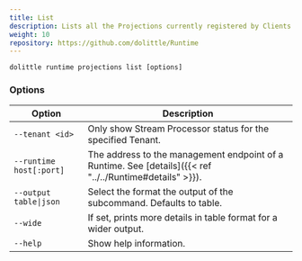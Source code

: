 ```yaml
---
title: List
description: Lists all the Projections currently registered by Clients to the Runtime
weight: 10
repository: https://github.com/dolittle/Runtime
---
```


```shell
dolittle runtime projections list [options]
```

### Options

| Option                  | Description                                                                                              |
|-------------------------|----------------------------------------------------------------------------------------------------------|
| `--tenant <id>`         | Only show Stream Processor status for the specified Tenant.                                              |
| `--runtime host[:port]` | The address to the management endpoint of a Runtime. See [details]({{< ref "../../Runtime#details" >}}). |
| `--output table\|json`  | Select the format the output of the subcommand. Defaults to table.                                       |
| `--wide`                | If set, prints more details in table format for a wider output.                                          |
| `--help`                | Show help information.                                                                                   |
